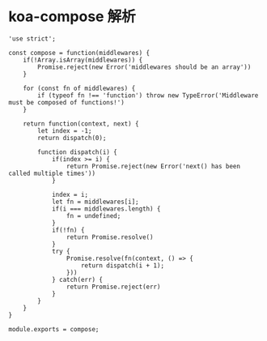 # koa-compose 解析

    'use strict';

    const compose = function(middlewares) {
        if(!Array.isArray(middlewares)) {
            Promise.reject(new Error('middlewares should be an array'))
        }

        for (const fn of middlewares) {
            if (typeof fn !== 'function') throw new TypeError('Middleware must be composed of functions!')
        }

        return function(context, next) {
            let index = -1;
            return dispatch(0);

            function dispatch(i) {
                if(index >= i) {
                    return Promise.reject(new Error('next() has been called multiple times'))
                }

                index = i;
                let fn = middlewares[i];
                if(i === middlewares.length) {
                    fn = undefined;
                }
                if(!fn) {
                    return Promise.resolve()
                }
                try {
                    Promise.resolve(fn(context, () => {
                        return dispatch(i + 1);
                    }))
                } catch(err) {
                    return Promise.reject(err)
                }
            }
        }
    }

    module.exports = compose;
